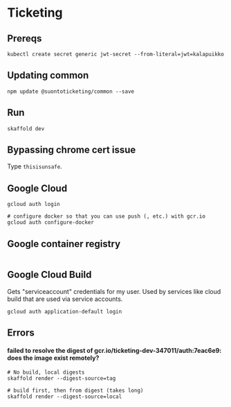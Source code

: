 # Ticketing

## Prereqs
```
kubectl create secret generic jwt-secret --from-literal=jwt=kalapuikko
```

## Updating common
```
npm update @suontoticketing/common --save
```

## Run
```
skaffold dev
```

## Bypassing chrome cert issue
Type `thisisunsafe`.

## Google Cloud
```
gcloud auth login

# configure docker so that you can use push (, etc.) with gcr.io
gcloud auth configure-docker
```

## Google container registry
```

```

## Google Cloud Build
Gets "serviceaccount" credentials for my user. Used by services like cloud build that are used via service accounts.
```
gcloud auth application-default login
```


## Errors

#### failed to resolve the digest of gcr.io/ticketing-dev-347011/auth:7eac6e9: does the image exist remotely?

```
# No build, local digests
skaffold render --digest-source=tag

# build first, then from digest (takes long)
skaffold render --digest-source=local
```

